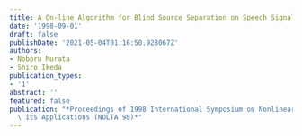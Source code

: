 ```yaml
---
title: A On-line Algorithm for Blind Source Separation on Speech Signals
date: '1998-09-01'
draft: false
publishDate: '2021-05-04T01:16:50.928067Z'
authors:
- Noboru Murata
- Shiro Ikeda
publication_types:
- '1'
abstract: ''
featured: false
publication: "*Proceedings of 1998 International Symposium on Nonlinear Theory and\
  \ its Applications (NOLTA'98)*"
---
```

